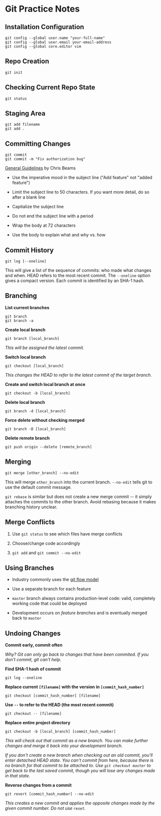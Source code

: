 Git Practice Notes
==================

Installation Configuration
--------------------------

    git config --global user.name "your-full-name"
    git config --global user.email your-email-address
    git config --global core.editor vim


Repo Creation
-------------

    git init

Checking Current Repo State
---------------------------

    git status

Staging Area
------------

    git add filename
    git add .

Committing Changes
------------------

    git commit 
    git commit -m "Fix authorization bug"

[General Guidelines](http://chris.beams.io/posts/git-commit/) by Chris Beams

* Use the imperative mood in the subject line ("Add feature" not "added feature")

* Limit the subject line to 50 characters. If you want more detail, do so after a blank line

* Capitalize the subject line

* Do not end the subject line with a period

* Wrap the body at 72 characters

* Use the body to explain what and why vs. how

Commit History
--------------

    git log [--oneline]

This will give a list of the sequence of commits: who made what changes and when. HEAD refers to the most recent commit. The `--oneline` option gives a compact version. Each commit is identified by an SHA-1 hash.

Branching
---------

__List current branches__

    git branch
    git branch -a

__Create local branch__

    git branch [local_branch]

_This will be assigned the latest commit._

__Switch local branch__ 

    git checkout [local_branch]

_This changes the HEAD to refer to the latest commit of the target branch._

__Create and switch local branch at once__

    git checkout -b [local_branch]

__Delete local branch__

    git branch -d [local_branch]

__Force delete without checking merged__

    git branch -D [local_branch]

__Delete remote branch__

    git push origin --delete [remote_branch]

Merging
-------

    git merge [other_branch] --no-edit

This will merge `other_branch` into the current branch. `--no-edit` tells git to use the default commit message.

`git rebase` is similar but does not create a new merge commit -- it simply attaches the commits to the other branch. Avoid rebasing because it makes branching history unclear.

Merge Conflicts
---------------

1. Use `git status` to see which files have merge conflicts

2. Choose/change code accordingly

3. `git add` and `git commit --no-edit`

Using Branches
--------------

* Industry commonly uses the [git flow model](http://nvie.com/posts/a-successful-git-branching-model/)

* Use a separate branch for each feature

* `master` branch always contains production-level code: valid, completely working code that could be deployed

* Development occurs on _feature branches_ and is eventually merged back to `master`

Undoing Changes
---------------

__Commit early, commit often__

_Why? Git can only go back to changes that have been commited. If you don't commit, git can't help._

__Find SHA-1 hash of commit__

    git log --oneline

__Replace current `[filename]` with the version in `[commit_hash_number]`__

    git checkout [commit_hash_number] [filename]

__Use `--` to refer to the HEAD (the most recent commit)__

    git checkout -- [filename]

__Replace entire project directory__

    git checkout -b [local_branch] [commit_hash_number]

_This will check out that commit as a new branch. You can make further changes and merge it back into your development branch._

_If you don't create a new branch when checking out an old commit, you'll enter detached HEAD state. You can't commit from here, because there is no branch for that commit to be attached to.  Use `git checkout master` to get back to the last saved commit, though you will lose any changes made in that state._

__Reverse changes from a commit__

    git revert [commit_hash_number] --no-edit

_This creates a new commit and applies the opposite changes made by the given commit number. Do not use `reset`._

